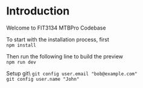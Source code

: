# Introduction

Welcome to FIT3134 MTBPro Codebase

To start with the installation process, first \
```npm install```

Then run the following line to build the preview\
```npm run dev```

Setup git\ 
```git config user.email "bob@example.com"``` \
```git config user.name "John"```

